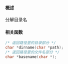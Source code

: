 #### 概述

分解目录名

#### 相关函数

```c
/* 返回路径里的目录部分 */
char *dirname(char *path);
/* 返回路径里的文件名部分 */
char *basename(char *);
```

